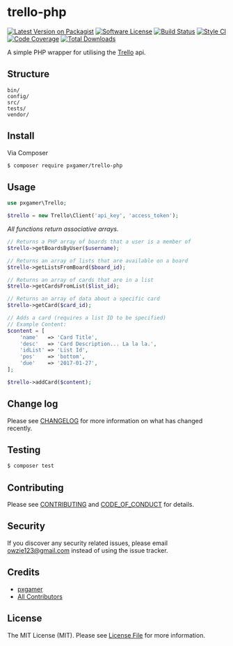 # trello-php

[![Latest Version on Packagist][ico-version]][link-packagist]
[![Software License][ico-license]](LICENSE.md)
[![Build Status][ico-travis]][link-travis]
[![Style CI][ico-styleci]][link-styleci]
[![Code Coverage][ico-code-quality]][link-code-quality]
[![Total Downloads][ico-downloads]][link-downloads]

A simple PHP wrapper for utilising the [Trello](https://developers.trello.com) api.

## Structure

```
bin/        
config/
src/
tests/
vendor/
```

## Install

Via Composer

``` bash
$ composer require pxgamer/trello-php
```

## Usage

```php
use pxgamer\Trello;

$trello = new Trello\Client('api_key', 'access_token');
```

_All functions return associative arrays._

```php
// Returns a PHP array of boards that a user is a member of
$trello->getBoardsByUser($username);
```
```php
// Returns an array of lists that are available on a board
$trello->getListsFromBoard($board_id);
```
```php
// Returns an array of cards that are in a list
$trello->getCardsFromList($list_id);
```
```php
// Returns an array of data about a specific card
$trello->getCard($card_id);
```
```php
// Adds a card (requires a list ID to be specified)
// Example Content:
$content = [
	'name'   => 'Card Title',
	'desc'   => 'Card Description... La la la.',
	'idList' => 'List Id',
	'pos'    => 'bottom',
    'due'    => '2017-01-27',
];

$trello->addCard($content);
```

## Change log

Please see [CHANGELOG](CHANGELOG.md) for more information on what has changed recently.

## Testing

``` bash
$ composer test
```

## Contributing

Please see [CONTRIBUTING](CONTRIBUTING.md) and [CODE_OF_CONDUCT](CODE_OF_CONDUCT.md) for details.

## Security

If you discover any security related issues, please email owzie123@gmail.com instead of using the issue tracker.

## Credits

- [pxgamer][link-author]
- [All Contributors][link-contributors]

## License

The MIT License (MIT). Please see [License File](LICENSE.md) for more information.

[ico-version]: https://img.shields.io/packagist/v/pxgamer/trello-php.svg?style=flat-square
[ico-license]: https://img.shields.io/badge/license-MIT-brightgreen.svg?style=flat-square
[ico-travis]: https://img.shields.io/travis/pxgamer/trello-php/master.svg?style=flat-square
[ico-styleci]: https://styleci.io/repos/80208704/shield
[ico-code-quality]: https://img.shields.io/codecov/c/github/pxgamer/trello-php.svg?style=flat-square
[ico-downloads]: https://img.shields.io/packagist/dt/pxgamer/trello-php.svg?style=flat-square

[link-packagist]: https://packagist.org/packages/pxgamer/trello-php
[link-travis]: https://travis-ci.org/pxgamer/trello-php
[link-styleci]: https://styleci.io/repos/80208704
[link-code-quality]: https://codecov.io/gh/pxgamer/trello-php
[link-downloads]: https://packagist.org/packages/pxgamer/trello-php
[link-author]: https://github.com/pxgamer
[link-contributors]: ../../contributors
